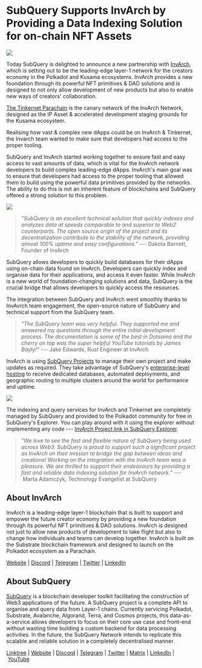 # SubQuery Supports InvArch by Providing a Data Indexing Solution for on-chain NFT Assets

![](https://miro.medium.com/max/1400/0*CwOTqk50Qlukrjvl)

Today SubQuery is delighted to announce a new partnership with [InvArch](https://invarch.network/), which is setting out to be the leading-edge layer-1 network for the creators economy in the Polkadot and Kusama ecosystems. InvArch provides a new foundation through its powerful NFT primitives & DAO solutions and is designed to not only allow development of new products but also to enable new ways of creators' collaboration.

[The Tinkernet Parachain](https://twitter.com/TinkerParachain?ref_src=twsrc%5Egoogle%7Ctwcamp%5Eserp%7Ctwgr%5Eauthor) is the canary network of the InvArch Network, designed as the IP Asset & accelerated development staging grounds for the Kusama ecosystem.

Realising how vast & complex new dApps could be on InvArch & Tinkernet, the Invarch team wanted to make sure that developers had access to the proper tooling.

SubQuery and InvArch started working together to ensure fast and easy access to vast amounts of data, which is vital for the InvArch network developers to build complex leading-edge dApps. InvArch's main goal was to ensure that developers had access to the proper tooling that allowed them to build using the powerful data primitives provided by the networks. The ability to do this is not an inherent feature of blockchains and SubQuery offered a strong solution to this problem.

![](https://miro.medium.com/max/1400/0*fq0ao_ncSKlMqw4b)

> _"SubQuery is an excellent technical solution that quickly indexes and analyzes data at speeds comparable to and superior to Web2 counterparts. The open source origin of the project and its decentralization contribute to the stability of the network, providing almost 100% uptime and easy configurations."_ --- Dakota Barnett, Founder of InvArch

SubQuery allows developers to quickly build databases for their dApps using on-chain data found on InvArch. Developers can quickly index and organise data for their applications, and access it even faster. While InvArch is a new world of foundation-changing solutions and data, SubQuery is the crucial bridge that allows developers to quickly access the resources.

The integration between SubQuery and InvArch went smoothly thanks to InvAvrch team engagement, the open-source nature of SubQuery and technical support from the SubQuery team.

> _"The SubQuery team was very helpful. They supported me and answered my questions through the entire initial development process. The documentation is some of the best in Dotsama and the cherry on top was the super helpful YouTube tutorials by James Bayly!"_ --- Jake Edwards, Rust Engineer at InvArch

InvArch is using [SubQuery Projects](https://project.subquery.network/) to manage their own project and make updates as required. They take advantage of SubQuery's [enterprise-level hosting](../blogs/20211228-enterprise-hosted.md) to receive dedicated databases, automated deployments, and geographic routing to multiple clusters around the world for performance and uptime.

![](https://miro.medium.com/max/1400/0*b4xqz7LDyhg77vnh)

The indexing and query services for InvArch and Tinkernet are completely managed by SubQuery and provided to the Polkadot community for free in SubQuery's Explorer. You can play around with it using the explorer without implementing any code --- [InvArch Project link in SubQuery Explorer](https://explorer.subquery.network/subquery/jakerumbles/InvArch-Tinkernet-Explorer).

> *"We love to see the fast and flexible nature of SubQuery being used across Web3. SubQuery is proud to support such a significant project as InvArch on their mission to bridge the gap between ideas and creations! Working on the integration with the InvArch team was a pleasure. We are thrilled to support their endeavours by providing a fast and reliable data indexing solution for InvArch network."* --- Marta Adamczyk, Technology Evangelist at SubQuery

## About InvArch

InvArch is a leading-edge layer-1 blockchain that is built to support and empower the future creator economy by providing a new foundation through its powerful NFT primitives & DAO solutions. InvArch is designed not just to allow new products of development to take flight but also to change how individuals and teams can develop together. InvArch is built on the Substrate blockchain framework and designed to launch on the Polkadot ecosystem as a Parachain.

[Website](https://invarch.network/) | [Discord](https://discord.com/invite/invarch) | [Telegram](https://t.me/InvArch) | [Twitter](https://twitter.com/invarchnetwork) | [LinkedIn](https://www.linkedin.com/company/invarch/)

## About SubQuery

[SubQuery](https://subquery.network/) is a blockchain developer toolkit facilitating the construction of Web3 applications of the future. A SubQuery project is a complete API to organise and query data from Layer-1 chains. Currently servicing Polkadot, Substrate, Avalanche, Algorand, Terra, and Cosmos projects, this data-as-a-service allows developers to focus on their core use case and front-end without wasting time building a custom backend for data processing activities. In the future, the SubQuery Network intends to replicate this scalable and reliable solution in a completely decentralised manner.

​​[Linktree](https://linktr.ee/subquerynetwork) | [Website](https://subquery.network/) | [Discord](https://discord.com/invite/78zg8aBSMG) | [Telegram](https://t.me/subquerynetwork) | [Twitter](https://twitter.com/subquerynetwork) | [Matrix](https://matrix.to/#/#subquery:matrix.org) | [LinkedIn](https://www.linkedin.com/company/subquery) | [YouTube](https://www.youtube.com/channel/UCi1a6NUUjegcLHDFLr7CqLw)
